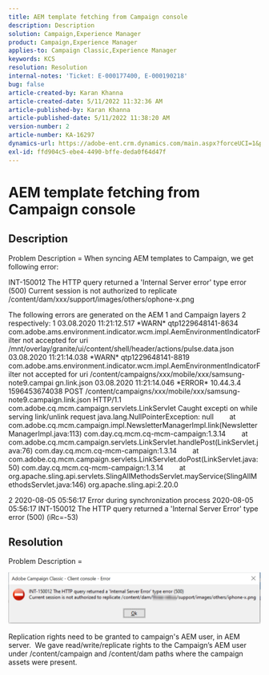 ```yaml
---
title: AEM template fetching from Campaign console
description: Description
solution: Campaign,Experience Manager
product: Campaign,Experience Manager
applies-to: Campaign Classic,Experience Manager
keywords: KCS
resolution: Resolution
internal-notes: 'Ticket: E-000177400, E-000190218'
bug: false
article-created-by: Karan Khanna
article-created-date: 5/11/2022 11:32:36 AM
article-published-by: Karan Khanna
article-published-date: 5/11/2022 11:38:20 AM
version-number: 2
article-number: KA-16297
dynamics-url: https://adobe-ent.crm.dynamics.com/main.aspx?forceUCI=1&pagetype=entityrecord&etn=knowledgearticle&id=4a2fcd0a-1ed1-ec11-a7b5-00224809c556
exl-id: ffd904c5-ebe4-4490-bffe-deda0f64d47f
---
```

# AEM template fetching from Campaign console

## Description


Problem Description = When syncing AEM templates to Campaign, we get following error:

 INT-150012 The HTTP query returned a 'Internal Server error' type error (500)
 Current session is not authorized to replicate /content/dam/xxx/support/images/others/ophone-x.png

 The following errors are generated on the AEM 1 and Campaign layers 2 respectively:
 1
 03.08.2020 11:21:12.517 \*WARN\* qtp1229648141-8634 com.adobe.ams.environment.indicator.wcm.impl.AemEnvironmentIndicatorFilter not accepted for uri /mnt/overlay/granite/ui/content/shell/header/actions/pulse.data.json
 03.08.2020 11:21:14.038 \*WARN\* qtp1229648141-8819 com.adobe.ams.environment.indicator.wcm.impl.AemEnvironmentIndicatorFilter not accepted for uri /content/campaigns/xxx/mobile/xxx/samsung-note9.campai
 gn.link.json
 03.08.2020 11:21:14.046 \*ERROR\* 10.44.3.4 1596453674038 POST /content/campaigns/xxx/mobile/xxx/samsung-note9.campaign.link.json HTTP/1.1 com.adobe.cq.mcm.campaign.servlets.LinkServlet Caught excepti
 on while serving link/unlink request
 java.lang.NullPointerException: null
        at com.adobe.cq.mcm.campaign.impl.NewsletterManagerImpl.link(NewsletterManagerImpl.java:113) com.day.cq.mcm.cq-mcm-campaign:1.3.14
        at com.adobe.cq.mcm.campaign.servlets.LinkServlet.handlePost(LinkServlet.java:76) com.day.cq.mcm.cq-mcm-campaign:1.3.14
        at com.adobe.cq.mcm.campaign.servlets.LinkServlet.doPost(LinkServlet.java:50) com.day.cq.mcm.cq-mcm-campaign:1.3.14
        at org.apache.sling.api.servlets.SlingAllMethodsServlet.mayService(SlingAllMethodsServlet.java:146) org.apache.sling.api:2.20.0

 2
 2020-08-05 05:56:17 Error during synchronization process
 2020-08-05 05:56:17 INT-150012 The HTTP query returned a 'Internal Server Error' type error (500) (iRc=-53)


## Resolution


Problem Description =



![](assets/3da0dec6-1ed1-ec11-a7b5-00224809c556.png)



Replication rights need to be granted to campaign's AEM user, in AEM server.  We gave read/write/replicate rights to the Campaign’s AEM user under /content/campaign and /content/dam paths where the campaign assets were present.
